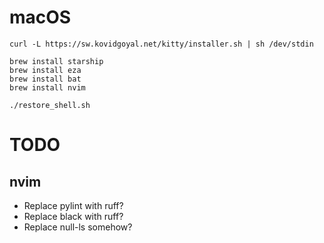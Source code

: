 # macOS

```shell
curl -L https://sw.kovidgoyal.net/kitty/installer.sh | sh /dev/stdin

brew install starship
brew install eza
brew install bat
brew install nvim

./restore_shell.sh
```

# TODO

## nvim

- Replace pylint with ruff?
- Replace black with ruff?
- Replace null-ls somehow?
